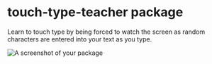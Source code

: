 # touch-type-teacher package

Learn to touch type by being forced to watch the screen as random characters are entered into your text as you type.

![A screenshot of your package](https://f.cloud.github.com/assets/69169/2290250/c35d867a-a017-11e3-86be-cd7c5bf3ff9b.gif)

